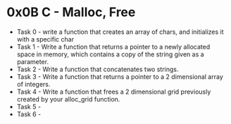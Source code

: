 # 0x0B C - Malloc, Free

+ Task 0 - write a function that creates an array of chars, and initializes it with a specific char 
+ Task 1 - Write a function that returns a pointer to a newly allocated space in memory, which contains a copy of the string given as a parameter.
+ Task 2 -  Write a function that concatenates two strings.
+ Task 3 - Write a function that returns a pointer to a 2 dimensional array of integers.
+ Task 4 - Write a function that frees a 2 dimensional grid previously created by your alloc_grid function.
+ Task 5 - 
+ Task 6 -
